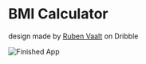 # BMI Calculator

 design made by [Ruben Vaalt](https://dribbble.com/shots/4585382-Simple-BMI-Calculator) on Dribble

![Finished App]()

